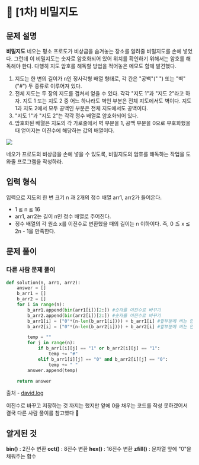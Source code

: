 # 📗 [1차] 비밀지도

## 문제 설명

**비밀지도**
네오는 평소 프로도가 비상금을 숨겨놓는 장소를 알려줄 비밀지도를 손에 넣었다. 그런데 이 비밀지도는 숫자로 암호화되어 있어 위치를 확인하기 위해서는 암호를 해독해야 한다. 다행히 지도 암호를 해독할 방법을 적어놓은 메모도 함께 발견했다.

1. 지도는 한 변의 길이가 n인 정사각형 배열 형태로, 각 칸은 "공백"(" ") 또는 "벽"("#") 두 종류로 이루어져 있다.
2. 전체 지도는 두 장의 지도를 겹쳐서 얻을 수 있다. 각각 "지도 1"과 "지도 2"라고 하자. 지도 1 또는 지도 2 중 어느 하나라도 벽인 부분은 전체 지도에서도 벽이다. 지도 1과 지도 2에서 모두 공백인 부분은 전체 지도에서도 공백이다.
3. "지도 1"과 "지도 2"는 각각 정수 배열로 암호화되어 있다.
4. 암호화된 배열은 지도의 각 가로줄에서 벽 부분을 1, 공백 부분을 0으로 부호화했을 때 얻어지는 이진수에 해당하는 값의 배열이다.

![](https://velog.velcdn.com/images/rsuubinn/post/572e4917-46b3-47d6-9cdb-70d52e3b394f/image.crdownload)

네오가 프로도의 비상금을 손에 넣을 수 있도록, 비밀지도의 암호를 해독하는 작업을 도와줄 프로그램을 작성하라.

## 입력 형식

입력으로 지도의 한 변 크기 n 과 2개의 정수 배열 arr1, arr2가 들어온다.

- 1 ≦ n ≦ 16
- arr1, arr2는 길이 n인 정수 배열로 주어진다.
- 정수 배열의 각 원소 x를 이진수로 변환했을 때의 길이는 n 이하이다. 즉, 0 ≦ x ≦ 2n - 1을 만족한다.

## 문제 풀이

### 다른 사람 문제 풀이

```python
def solution(n, arr1, arr2):
    answer = []
    b_arr1 = []
    b_arr2 = []
    for i in range(n):
        b_arr1.append(bin(arr1[i])[2:]) #숫자를 이진수로 바꾸기
        b_arr2.append(bin(arr2[i])[2:]) #숫자를 이진수로 바꾸기
        b_arr1[i] = ("0"*(n-len(b_arr1[i]))) + b_arr1[i] #앞부분에 비는 만큼 0으로 채우기
        b_arr2[i] = ("0"*(n-len(b_arr2[i]))) + b_arr2[i] #앞부분에 비는 만큼 0으로 채우기

        temp = ""
        for j in range(n):
            if b_arr1[i][j] == "1" or b_arr2[i][j] == "1":
                temp += "#"
            elif b_arr1[i][j] == "0" and b_arr2[i][j] == "0":
                temp += " "
        answer.append(temp)

    return answer
```

출처 - [david.log](https://velog.io/@godiva7319/%ED%94%84%EB%A1%9C%EA%B7%B8%EB%9E%98%EB%A8%B8%EC%8A%A4-Level1-1%EC%B0%A8-%EB%B9%84%EB%B0%80%EC%A7%80%EB%8F%84-Python)

이진수로 바꾸고 저장하는 것 까지는 했지만 앞에 0을 채우는 코드를 작성 못하겠어서 결국 다른 사람 풀이를 참고했다 🥲

## 알게된 것

**bin()** : 2진수 변환
**oct()** : 8진수 변환
**hex()** : 16진수 변환
**zfill()** : 문자열 앞에 "0"을 채워주는 함수
